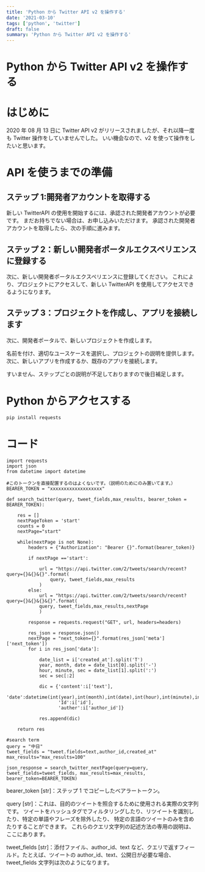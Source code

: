 ```yaml
---
title: 'Python から Twitter API v2 を操作する'
date: '2021-03-10'
tags: ['python', 'twitter']
draft: false
summary: 'Python から Twitter API v2 を操作する'
---
```


# Python から Twitter API v2 を操作する

# はじめに

2020 年 08 月 13 日に Twitter API v2 がリリースされましたが、それ以降一度も Twitter 操作をしていませんでした。
いい機会なので、v2 を使って操作をしたいと思います。

# API を使うまでの準備

## ステップ 1:開発者アカウントを取得する

新しい TwitterAPI の使用を開始するには、承認された開発者アカウントが必要です。 まだお持ちでない場合は、お申し込みいただけます。 承認された開発者アカウントを取得したら、次の手順に進みます。

## ステップ 2：新しい開発者ポータルエクスペリエンスに登録する

次に、新しい開発者ポータルエクスペリエンスに登録してください。 これにより、プロジェクトにアクセスして、新しい TwitterAPI を使用してアクセスできるようになります。

## ステップ 3：プロジェクトを作成し、アプリを接続します

次に、開発者ポータルで、新しいプロジェクトを作成します。

名前を付け、適切なユースケースを選択し、プロジェクトの説明を提供します。 次に、新しいアプリを作成するか、既存のアプリを接続します。

すいません、ステップごとの説明が不足しておりますので後日補足します。

# Python からアクセスする

```python
pip install requests
```

# コード

```
import requests
import json
from datetime import datetime

#このトークンを直接配置するのはよくないです。（説明のためにのみ置いてます。）
BEARER_TOKEN = "xxxxxxxxxxxxxxxxxxx"

def search_twitter(query, tweet_fields,max_results, bearer_token = BEARER_TOKEN):

    res = []
    nextPageToken = 'start'
    counts = 0
    nextPage="start"

    while(nextPage is not None):
        headers = {"Authorization": "Bearer {}".format(bearer_token)}

        if nextPage =='start':

            url = "https://api.twitter.com/2/tweets/search/recent?query={}&{}&{}".format(
                query, tweet_fields,max_results
            )
        else:
            url = "https://api.twitter.com/2/tweets/search/recent?query={}&{}&{}&{}".format(
            query, tweet_fields,max_results,nextPage
            )

        response = requests.request("GET", url, headers=headers)

        res_json = response.json()
        nextPage = "next_token={}".format(res_json['meta']['next_token'])
        for i in res_json['data']:

            date_list = i['created_at'].split('T')
            year, month, date = date_list[0].split('-')
            hour, minute, sec = date_list[1].split(':')
            sec = sec[:2]

            dic = {'content':i['text'],
                   'date':datetime(int(year),int(month),int(date),int(hour),int(minute),int(sec)),
                   'Id':i['id'],
                   'auther':i['author_id']}

            res.append(dic)

    return res

#search term
query = "中日"
tweet_fields = "tweet.fields=text,author_id,created_at"
max_results="max_results=100"

json_response = search_twitter_nextPage(query=query, tweet_fields=tweet_fields, max_results=max_results, bearer_token=BEARER_TOKEN)

```

bearer_token [str]：ステップ 1 でコピーしたベアラートークン。

query [str]：これは、目的のツイートを照合するために使用される実際の文字列です。
ツイートをハッシュタグでフィルタリングしたり、リツイートを識別したり、特定の単語やフレーズを除外したり、
特定の言語のツイートのみを含めたりすることができます。 これらのクエリ文字列の記述方法の専用の説明は、ここにあります。

tweet_fields [str]：添付ファイル、author_id、text など、クエリで返すフィールド。たとえば、ツイートの author_id、text、公開日が必要な場合、tweet_fields 文字列は次のようになります。
